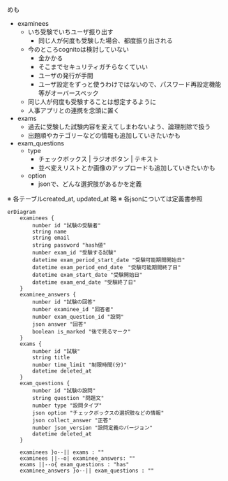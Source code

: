 
めも
- examinees
  - いち受験でいちユーザ振り出す
    - 同じ人が何度も受験した場合、都度振り出される
  - 今のところcognitoは検討していない
    - 金かかる
    - そこまでセキュリティガチらなくていい
    - ユーザの発行が手間
    - ユーザ設定をずっと使うわけではないので、パスワード再設定機能等がオーバースペック
  - 同じ人が何度も受験することは想定するように
  - 人事アプリとの連携を念頭に置く
- exams
  - 過去に受験した試験内容を変えてしまわないよう、論理削除で扱う
  - 出題順やカテゴリーなどの情報も追加していきたいかも
- exam_questions
  - type
    - チェックボックス | ラジオボタン | テキスト
    - 並べ変えリストとか画像のアップロードも追加していきたいかも
  - option
    - jsonで、どんな選択肢があるかを定義

※ 各テーブルcreated_at, updated_at 略
※ 各jsonについては定義書参照


```mermaid
erDiagram
	examinees {
		number id "試験の受験者"
		string name
		string email
		string password "hash値"
		number exam_id "受験する試験"
		datetime exam_period_start_date "受験可能期間開始日"
		datetime exam_period_end_date　"受験可能期間終了日"
		datetime exam_start_date "受験開始日"
		datetime exam_end_date "受験終了日"
	}
	examinee_answers {
		number id "試験の回答"
		number examinee_id "回答者"
		number exam_question_id "設問"
		json answer "回答"
		boolean is_marked "後で見るマーク"
	}
	exams {
		number id "試験"
		string title
		number time_limit "制限時間(分)"
		datetime deleted_at
	}
	exam_questions {
		number id "試験の設問"
		string question "問題文"
		number type "設問タイプ"
		json option "チェックボックスの選択肢などの情報"
		json collect_answer "正答"
		number json_version "設問定義のバージョン"
		datetime deleted_at
	}

	examinees }o--|| exams : ""
	examinees ||--o| examinee_answers: ""
	exams ||--o{ exam_questions : "has"
	examinee_answers }o--|| exam_questions : ""
	

```